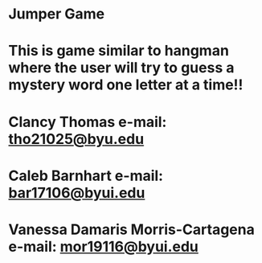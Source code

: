# Jumper Game
#
# This is game similar to hangman where the user will try to guess a mystery word one letter at a time!!
#
# Clancy Thomas e-mail: tho21025@byu.edu 
# Caleb Barnhart e-mail: bar17106@byui.edu 
# Vanessa Damaris Morris-Cartagena e-mail: mor19116@byui.edu